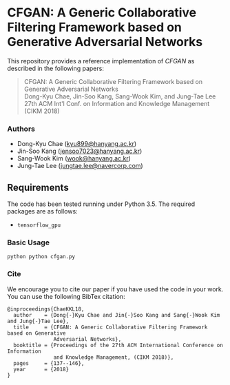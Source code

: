 # CFGAN: A Generic Collaborative Filtering Framework based on Generative Adversarial Networks
This repository provides a reference implementation of *CFGAN* as described in the following papers:
> CFGAN: A Generic Collaborative Filtering Framework based on Generative Adversarial Networks<br>
> Dong-Kyu Chae, Jin-Soo Kang, Sang-Wook Kim, and Jung-Tae Lee<br>
> 27th ACM Int'l Conf. on Information and Knowledge Management (CIKM 2018)

### Authors
- Dong-Kyu Chae (kyu899@hanyang.ac.kr)
- Jin-Soo Kang (jensoo7023@hanyang.ac.kr)
- Sang-Wook Kim (wook@hanyang.ac.kr)
- Jung-Tae Lee (jungtae.lee@navercorp.com)

## Requirements
The code has been tested running under Python 3.5. The required packages are as follows:
- ```tensorflow_gpu```

### Basic Usage
```
python python cfgan.py
```

### Cite
We encourage you to cite our paper if you have used the code in your work. You can use the following BibTex citation:
```
@inproceedings{ChaeKKL18,
  author    = {Dong{-}Kyu Chae and Jin{-}Soo Kang and Sang{-}Wook Kim and Jung{-}Tae Lee},
  title     = {CFGAN: A Generic Collaborative Filtering Framework based on Generative
               Adversarial Networks},
  booktitle = {Proceedings of the 27th ACM International Conference on Information
               and Knowledge Management, (CIKM 2018)},
  pages     = {137--146},
  year      = {2018}
}
```
